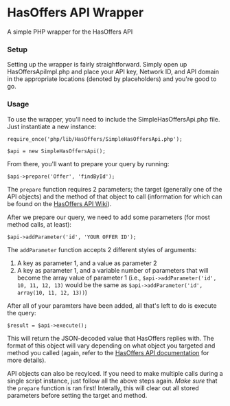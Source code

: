 HasOffers API Wrapper
=====================

A simple PHP wrapper for the HasOffers API

### Setup ###
Setting up the wrapper is fairly straightforward. Simply open up HasOffersApiImpl.php and place your API key, Network ID, and API domain in the appropriate locations (denoted by placeholders) and you're good to go.

### Usage ###
To use the wrapper, you'll need to include the SimpleHasOffersApi.php file. Just instantiate a new instance:

	require_once('php/lib/HasOffers/SimpleHasOffersApi.php');

	$api = new SimpleHasOffersApi();


From there, you'll want to prepare your query by running:

	$api->prepare('Offer', 'findById');


The `prepare` function requires 2 parameters; the target (generally one of the API objects) and the method of that object to call (information for which can be found on the [HasOffers API Wiki](http://www.hasoffers.com/wiki/Category:API)).

After we prepare our query, we need to add some parameters (for most method calls, at least):

	$api->addParameter('id', 'YOUR OFFER ID');


The `addParameter` function accepts 2 different styles of arguments:
1. A key as parameter 1, and a value as parameter 2
2. A key as parameter 1, and a variable number of parameters that will become the array value of parameter 1 (i.e., `$api->addParameter('id', 10, 11, 12, 13)` would be the same as `$api->addParameter('id', array(10, 11, 12, 13))`)

After all of your paramters have been added, all that's left to do is execute the query:

	$result = $api->execute();


This will return the JSON-decoded value that HasOffers replies with. The format of this object will vary depending on what object you targeted and method you called (again, refer to the [HasOffers API documentation](http://www.hasoffers.com/wiki/Category:API) for more details).

API objects can also be recylced. If you need to make multiple calls during a single script instance, just follow all the above steps again. *Make sure* that the `prepare` function is ran first! Interally, this will clear out all stored parameters before setting the target and method.